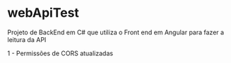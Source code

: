 # webApiTest

Projeto de BackEnd em C# que utiliza o Front end em Angular para fazer a leitura da API

1 - Permissões de CORS atualizadas
